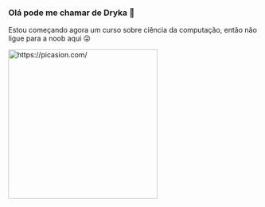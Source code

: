 ### Olá pode me chamar de Dryka 👋
Estou começando agora um curso sobre ciência da computação, então não ligue para a noob aqui 😜
<div>
<div>
  <a href="https://picasion.com/"><img src="https://i.picasion.com/pic92/16b30fe098fa1c9791dfa97c97f309ef.gif" width="300" height="300" border="0" alt="https://picasion.com/" /></a><br /><a href="https://picasion.com/</a>   
<div>
 ![Snake animation](https://github.com/ghoulgirl92/ghoulgirl92/blob/output/github-contribution-grid-snake.svg)
